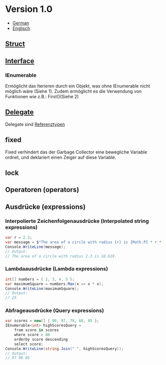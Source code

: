 # Version 1.0

- [German](https://learn.microsoft.com/de-de/dotnet/csharp/whats-new/csharp-version-history?source=recommendations#c-version-10-1)
- [Englisch](https://learn.microsoft.com/en-us/dotnet/csharp/whats-new/csharp-version-history?source=recommendations#c-version-10-1)

## [Struct](https://learn.microsoft.com/de-de/dotnet/csharp/language-reference/builtin-types/struct)

## [Interface](https://learn.microsoft.com/de-de/dotnet/csharp/fundamentals/types/interfaces)


### IEnumerable

Ermöglicht das Iterieren durch ein Objekt, was ohne IEnumerable nicht möglich wäre (Siehe 1).
Zudem ermöglicht es die Verwendung von Funktionen wie z.B.: First()(Siehe 2)

## [Delegate](https://learn.microsoft.com/de-de/dotnet/csharp/delegates-overview)

Delegate sind [Referenztypen](/Basics/#referenztyp)

## fixed

Fixed verhindert das der Garbage Collector eine bewegliche Variable ordnet, und deklariert einen Zeiger auf diese Variable.

## lock

## Operatoren (operators)

## Ausdrücke (expressions)

### Interpolierte Zeichenfolgenausdrücke (Interpolated string expressions)

```csharp
var r = 2.3;
var message = $"The area of a circle with radius {r} is {Math.PI * r * r:F3}.";
Console.WriteLine(message);
// Output:
// The area of a circle with radius 2.3 is 16.619.
```

### Lambdaausdrücke (Lambda expressions)

```csharp
int[] numbers = { 2, 3, 4, 5 };
var maximumSquare = numbers.Max(x => x * x);
Console.WriteLine(maximumSquare);
// Output:
// 25
```

### Abfrageausdrücke (Query expressions)

```csharp
var scores = new[] { 90, 97, 78, 68, 85 };
IEnumerable<int> highScoresQuery =
    from score in scores
    where score > 80
    orderby score descending
    select score;
Console.WriteLine(string.Join(" ", highScoresQuery));
// Output:
// 97 90 85
```
